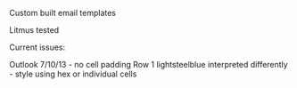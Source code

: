 Custom built email templates

Litmus tested

Current issues:

Outlook 7/10/13 - no cell padding
Row 1 lightsteelblue interpreted differently - style using hex or individual cells
